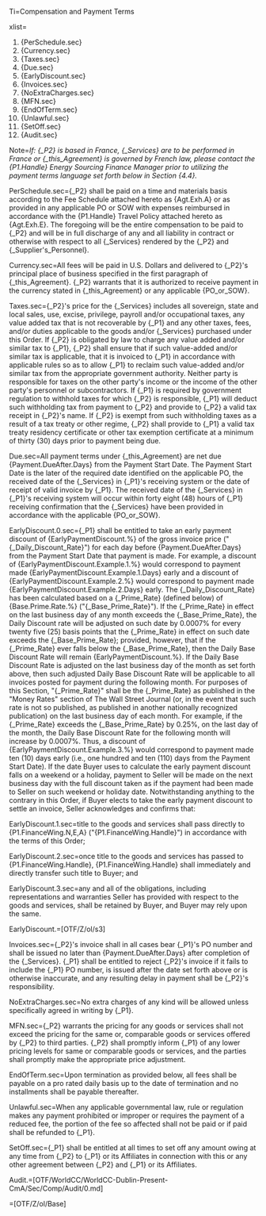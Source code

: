 Ti=Compensation and Payment Terms

xlist=<ol><li>{PerSchedule.sec}</li><li>{Currency.sec}</li><li>{Taxes.sec}</li><li>{Due.sec}</li><li>{EarlyDiscount.sec}</li><li>{Invoices.sec}</li><li>{NoExtraCharges.sec}</li><li>{MFN.sec}</li><li>{EndOfTerm.sec}</li><li>{Unlawful.sec}</li><li>{SetOff.sec}</li><li>{Audit.sec}</li></ol>

Note=<i>If: {_P2} is based in France, {_Services} are to be performed in France or {_this_Agreement} is governed by French law, please contact the {P1.Handle} Energy Sourcing Finance Manager prior to utilizing the payment terms language set forth below in Section {4.4}.</i>

PerSchedule.sec={_P2} shall be paid on a time and materials basis according to the Fee Schedule attached hereto as {Agt.Exh.A} or as provided in any applicable PO or SOW with expenses reimbursed in accordance with the {P1.Handle} Travel Policy attached hereto as {Agt.Exh.E}. The foregoing will be the entire compensation to be paid to {_P2} and will be in full discharge of any and all liability in contract or otherwise with respect to all {_Services} rendered by the {_P2} and {_Supplier's_Personnel}.

Currency.sec=All fees will be paid in U.S. Dollars and delivered to {_P2}'s principal place of business specified in the first paragraph of {_this_Agreement}.  {_P2} warrants that it is authorized to receive payment in the currency stated in {_this_Agreement} or any applicable {PO_or_SOW}.

Taxes.sec={_P2}'s price for the {_Services} includes all sovereign, state and local sales, use, excise, privilege, payroll and/or occupational taxes, any value added tax that is not recoverable by {_P1} and any other taxes, fees, and/or duties applicable to the goods and/or {_Services} purchased under this Order. If {_P2} is obligated by law to charge any value added and/or similar tax to {_P1}, {_P2} shall ensure that if such value-added and/or similar tax is applicable, that it is invoiced to {_P1} in accordance with applicable rules so as to allow {_P1} to reclaim such value-added and/or similar tax from the appropriate government authority. Neither party is responsible for taxes on the other party's income or the income of the other party's personnel or subcontractors. If {_P1} is required by government regulation to withhold taxes for which {_P2} is responsible, {_P1} will deduct such withholding tax from payment to {_P2} and provide to {_P2} a valid tax receipt in {_P2}'s name. If {_P2} is exempt from such withholding taxes as a result of a tax treaty or other regime, {_P2} shall provide to {_P1} a valid tax treaty residency certificate or other tax exemption certificate at a minimum of thirty (30) days prior to payment being due.

Due.sec=All payment terms under {_this_Agreement} are net due {Payment.DueAfter.Days} from the Payment Start Date. The Payment Start Date is the later of the required date identified on the applicable PO, the received date of the {_Services} in {_P1}'s receiving system or the date of receipt of valid invoice by {_P1}. The received date of the {_Services} in {_P1}'s receiving system will occur within forty eight (48) hours of {_P1} receiving confirmation that the {_Services} have been provided in accordance with the applicable {PO_or_SOW}.

EarlyDiscount.0.sec={_P1} shall be entitled to take an early payment discount of {EarlyPaymentDiscount.%} of the gross invoice price ("{_Daily_Discount_Rate}") for each day before {Payment.DueAfter.Days} from the Payment Start Date that payment is made. For example, a discount of {EarlyPaymentDiscount.Example.1.%} would correspond to payment made {EarlyPaymentDiscount.Example.1.Days} early and a discount of {EarlyPaymentDiscount.Example.2.%} would correspond to payment made {EarlyPaymentDiscount.Example.2.Days} early. The {_Daily_Discount_Rate} has been calculated based on a {_Prime_Rate} (defined below) of {Base.Prime.Rate.%} ("{_Base_Prime_Rate}"). If the {_Prime_Rate} in effect on the last business day of any month exceeds the {_Base_Prime_Rate}, the Daily Discount rate will be adjusted on such date by 0.0007% for every twenty five (25) basis points that the {_Prime_Rate} in effect on such date exceeds the {_Base_Prime_Rate}; provided, however, that if the {_Prime_Rate} ever falls below the {_Base_Prime_Rate}, then the Daily Base Discount Rate will remain {EarlyPaymentDiscount.%}. If the Daily Base Discount Rate is adjusted on the last business day of the month as set forth above, then such adjusted Daily Base Discount Rate will be applicable to all invoices posted for payment during the following month. For purposes of this Section, "{_Prime_Rate}" shall be the {_Prime_Rate} as published in the "Money Rates" section of The Wall Street Journal (or, in the event that such rate is not so published, as published in another nationally recognized publication) on the last business day of each month. For example, if the {_Prime_Rate} exceeds the {_Base_Prime_Rate} by 0.25%, on the last day of the month, the Daily Base Discount Rate for the following month will increase by 0.0007%. Thus, a discount of {EarlyPaymentDiscount.Example.3.%} would correspond to payment made ten (10) days early (i.e., one hundred and ten (110) days from the Payment Start Date). If the date Buyer uses to calculate the early payment discount falls on a weekend or a holiday, payment to Seller will be made on the next business day with the full discount taken as if the payment had been made to Seller on such weekend or holiday date. Notwithstanding anything to the contrary in this Order, if Buyer elects to take the early payment discount to settle an invoice, Seller acknowledges and confirms that:

EarlyDiscount.1.sec=title to the goods and services shall pass directly to {P1.FinanceWing.N,E,A} ("{P1.FinanceWing.Handle}") in accordance with the terms of this Order;

EarlyDiscount.2.sec=once title to the goods and services has passed to {P1.FinanceWing.Handle}, {P1.FinanceWing.Handle} shall immediately and directly transfer such title to Buyer; and

EarlyDiscount.3.sec=any and all of the obligations, including representations and warranties Seller has provided with respect to the goods and services, shall be retained by Buyer, and Buyer may rely upon the same.

EarlyDiscount.=[OTF/Z/ol/s3]

Invoices.sec={_P2}'s invoice shall in all cases bear {_P1}'s PO number and shall be issued no later than {Payment.DueAfter.Days} after completion of the {_Services}. {_P1} shall be entitled to reject {_P2}'s invoice if it fails to include the {_P1} PO number, is issued after the date set forth above or is otherwise inaccurate, and any resulting delay in payment shall be {_P2}'s responsibility.

NoExtraCharges.sec=No extra charges of any kind will be allowed unless specifically agreed in writing by {_P1}.

MFN.sec={_P2} warrants the pricing for any goods or services shall not exceed the pricing for the same or, comparable goods or services offered by {_P2} to third parties. {_P2} shall promptly inform {_P1} of any lower pricing levels for same or comparable goods or services, and the parties shall promptly make the appropriate price adjustment.

EndOfTerm.sec=Upon termination as provided below, all fees shall be payable on a pro rated daily basis up to the date of termination and no installments shall be payable thereafter.

Unlawful.sec=When any applicable governmental law, rule or regulation makes any payment prohibited or improper or requires the payment of a reduced fee, the portion of the fee so affected shall not be paid or if paid shall be refunded to {_P1}.

SetOff.sec={_P1} shall be entitled at all times to set off any amount owing at any time from {_P2} to {_P1} or its Affiliates in connection with this or any other agreement between {_P2} and {_P1} or its Affiliates.

Audit.=[OTF/WorldCC/WorldCC-Dublin-Present-CmA/Sec/Comp/Audit/0.md]

=[OTF/Z/ol/Base]
